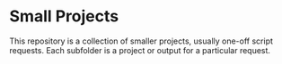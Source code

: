 # Small Projects

This repository is a collection of smaller projects, usually one-off script requests. Each subfolder is a project or output for a particular request.
